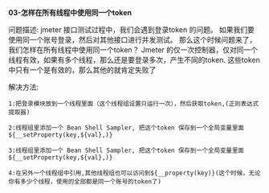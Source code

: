 **03-怎样在所有线程中使用同一个token**

问题描述:
       jmeter 接口测试过程中，我们会遇到登录token 的问题。 
       如果我们要使用同一个账号登录，然后对其他接口进行并发测试。 
      那么这个时候问题来了，我们怎样在所有线程中使用同一个token？ 
      Jmeter 的仅一次控制器，仅对同一个线程有效，如果有多个线程，那么还是要登录多次，产生不同的token. 
       这些token 中只有一个是有效的，那么其他的就肯定失败了

解决方法:

    1:把登录模块放到一个线程里面（这个线程组设置只运行一次），然后获取token,(正则表达式提取器)
    
    2:线程组里添加一个 Bean Shell Sampler, 把这个token 保存到一个全局变量里面${__setProperty(key,${val},)}

    3:线程组里添加一个 Bean Shell Sampler, 把这个token 保存到一个全局变量里面${__setProperty(key,${val},)}

    4:在另外一个线程组中引用,其他线程组也可以访问到${__property(key)}(这个时候，无论你有多少个线程，使用的全部都是同一个账号的token了)